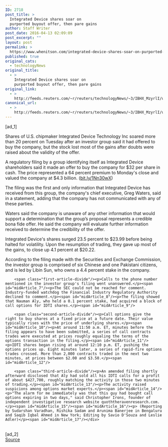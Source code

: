 ```yaml
---
ID: 2718
post_title: >
  Integrated Device shares soar on
  purported buyout offer, then pare gains
author: Staff Writer
post_date: 2016-04-13 02:09:09
post_excerpt: ""
layout: post
permalink: >
  https://www.whenitson.com/integrated-device-shares-soar-on-purported-buyout-offer-then-pare-gains/
published: true
original_cats:
  - technologyNews
original_title:
  - >
    Integrated Device shares soar on
    purported buyout offer, then pare gains
original_link:
  - >
    http://feeds.reuters.com/~r/reuters/technologyNews/~3/IBHX_MzyrlI/us-integrated-dvc-offer-libinsun-idUSKCN0XA01U
canonical_url:
  - >
    http://feeds.reuters.com/~r/reuters/technologyNews/~3/IBHX_MzyrlI/us-integrated-dvc-offer-libinsun-idUSKCN0XA01U
---
```

 [ad_1]
<br><div id="articleText">
<span id="midArticle_start"/>

<span id="midArticle_0"/><span class="focusParagraph" readability="5"><p><span class="articleLocatio&lt;/span&gt;n">Shares of U.S. chipmaker Integrated Device Technology Inc soared more than 20 percent on Tuesday after an investor group said it had offered to buy the company, but the stock lost most of the gains after doubts were raised about the validity of the offer.</span></p></span><span id="midArticle_1"/><p>A regulatory filing by a group identifying itself as Integrated Device shareholders said it made an offer to buy the company for $32 per share in cash. The price represented a 64 percent premium to Monday's close and valued the company at $4.3 billion. (<a href="http://bit.ly/1Nn30wX">bit.ly/1Nn30wX</a>)</p><span id="midArticle_2"/><p>The filing was the first and only information that Integrated Device has received from this group, the company's chief executive, Greg Waters, said in a statement, adding that the company has not communicated with any of these parties.</p><span id="midArticle_3"/><p>Waters said the company is unaware of any other information that would support a determination that the group’s proposal represents a credible bona fide offer. He said the company will evaluate further information received to determine the credibility of the offer.</p><span id="midArticle_4"/><p>Integrated Device's shares surged 23.5 percent to $23.99 before being halted for volatility. Upon the resumption of trading, they gave up most of the gains, to close up 4.1 percent at $20.22.</p><span id="midArticle_5"/><p>According to the filing made with the Securities and Exchange Commission, the investor group is comprised of six Chinese and one Pakistani citizens, and is led by Libin Sun, who owns a 4.4 percent stake in the company.</p><span id="midArticle_6"/>
        
        <span class="first-article-divide"/><p>Calls to the phone number mentioned in the investor group's filing went unanswered.</p><span id="midArticle_7"/><p>The SEC could not be reached for comment. Industry-funded watchdog the Financial Industry Regulatory Authority declined to comment.</p><span id="midArticle_8"/><p>The filing showed that Nauman Aly, who held a 0.1 percent stake, had acquired a block of call options for IDTI shares.</p><span id="midArticle_9"/>
        
        <span class="second-article-divide"/><p>Call options give the right to buy shares at a fixed price at a future date. Their value typically rises with the price of underlying shares.</p><span id="midArticle_10"/><p>At around 11:50 a.m. ET, minutes before the filing appears to have been submitted, a series of call contracts trades were executed at prices roughly equaling the terms of the options transaction in the filing.</p><span id="midArticle_11"/><p>IDTI shares began rising at around 12:10 p.m. ET, pushing the options prices up. Eight minutes later, a series of rapid-fire options trades crossed. More than 2,000 contracts traded in the next two minutes, at prices between $2.00 and $3.50.</p><span id="midArticle_12"/>
        
        <span class="third-article-divide"/><p>An amended filing shortly afterward disclosed that Aly had sold all his IDTI calls for a profit of about $427,700, roughly matching the activity in those two minutes of trading.</p><span id="midArticle_13"/><p>The activity raised suspicions among options market experts.</p><span id="midArticle_14"/><p>"The alarm for me immediately was that this guy had bought call options expiring in two days," said Christopher Irons, founder of independent investigative research website quoththeravenresearch.com.</p><span id="midArticle_15"/><span id="midArticle_16"/><p> (Reporting by Sudarshan Varadhan, Rishika Sadam and Arunima Banerjee in Bengaluru and Saqib Iqbal Ahmed in New York; Editing by Savio D'Souza and Leslie Adler)</p><span id="midArticle_17"/></div>
<br>[ad_2]
<br><a href="http://feeds.reuters.com/~r/reuters/technologyNews/~3/IBHX_MzyrlI/us-integrated-dvc-offer-libinsun-idUSKCN0XA01U">Source </a>
